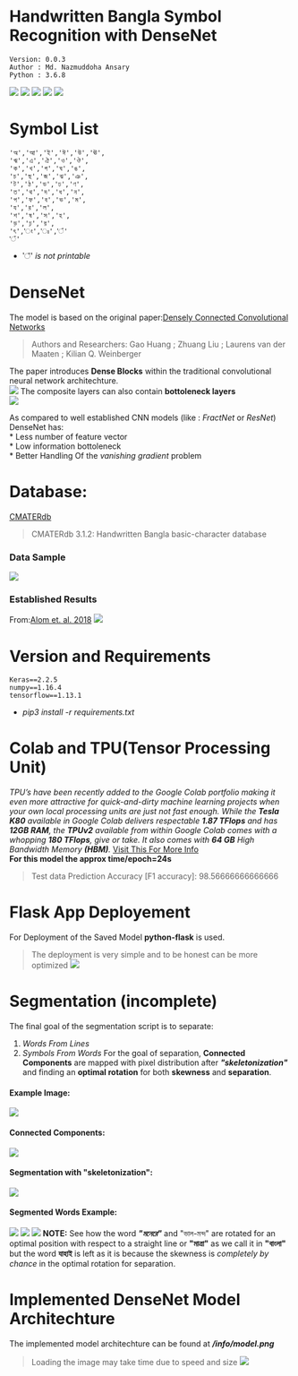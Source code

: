 # Handwritten Bangla Symbol Recognition with DenseNet
    Version: 0.0.3  
    Author : Md. Nazmuddoha Ansary
    Python : 3.6.8  
![](/info/src_img/python.ico?raw=true )
![](/info/src_img/tensorflow.ico?raw=true)
![](/info/src_img/keras.ico?raw=true)
![](/info/src_img/col.ico?raw=true)
![](/info/src_img/buet.ico?raw=true)

# Symbol List
    'অ','আ','ই','ঈ','উ','ঊ',  
    'ঋ','এ','ঐ','ও','ঔ',  
    'ক','খ','গ','ঘ','ঙ',  
    'চ','ছ','জ','ঝ','ঞ',  
    'ট','ঠ','ড','ঢ','ণ',  
    'ত','থ','দ','ধ','ন',  
    'প','ফ','ব','ভ','ম',  
    'য','র','ল',  
    'শ','ষ','স','হ',  
    'ড়','ঢ়','য়',  
    'ৎ','ং','ঃ','ঁ'  
    'ঁ'  

*   'ঁ' *is not printable*   

# DenseNet 
The model is based on the original paper:[Densely Connected Convolutional Networks](https://ieeexplore.ieee.org/document/8099726)  
> Authors and Researchers: Gao Huang ; Zhuang Liu ; Laurens van der Maaten ; Kilian Q. Weinberger

The paper introduces **Dense Blocks** within the traditional convolutional neural network architechture.  
![](/info/dense1.png?raw=true)
The composite layers can also contain **bottoleneck layers**   
![](/info/dense2.png?raw=true)

As compared to well established CNN models (like : *FractNet* or *ResNet*) DenseNet has:  
    *   Less number of feature vector  
    *   Low information bottoleneck   
    *   Better Handling Of the *vanishing gradient* problem      

# Database:
[CMATERdb](https://code.google.com/archive/p/cmaterdb/)
> CMATERdb 3.1.2: Handwritten Bangla basic-character database  
### Data Sample
![](/info/cm.png?raw=true)
### Established Results
From:[Alom et. al. 2018](https://www.hindawi.com/journals/cin/2018/6747098/)
![](/info/alom1.png?raw=true)

# Version and Requirements
    Keras==2.2.5  
    numpy==1.16.4  
    tensorflow==1.13.1  
* *pip3 install -r requirements.txt*
# Colab and TPU(Tensor Processing Unit)
*TPU’s have been recently added to the Google Colab portfolio making it even more attractive for quick-and-dirty machine learning projects when your own local processing units are just not fast enough. While the **Tesla K80** available in Google Colab delivers respectable **1.87 TFlops** and has **12GB RAM**, the **TPUv2** available from within Google Colab comes with a whopping **180 TFlops**, give or take. It also comes with **64 GB** High Bandwidth Memory **(HBM)**.*
[Visit This For More Info](https://medium.com/@jannik.zuern/using-a-tpu-in-google-colab-54257328d7da)  
**For this model the approx time/epoch=24s**
> Test data Prediction Accuracy [F1 accuracy]: 98.56666666666666
# Flask App Deployement
For Deployment of the Saved Model **python-flask** is used.
> The deployment is very simple and to be honest can be more optimized 
![](/info/app.png?raw=true)
# Segmentation (incomplete)
The final goal of the segmentation script is to separate:
1. *Words From Lines*
2. *Symbols From Words*
For the goal of separation, **Connected Components** are mapped with pixel distribution after ***"skeletonization"*** and finding an **optimal rotation** for both **skewness** and **separation**.
#### Example Image:
![](/info/s2.png?raw=true)
#### Connected Components:
![](/info/s3.png?raw=true)
#### Segmentation with "skeletonization":
![](/info/s3.png?raw=true)
#### Segmented Words Example:
![](/info/s4.png?raw=true)
![](/info/s5.png?raw=true)
![](/info/s6.png?raw=true)
**NOTE:** See how the word ***"মনেরে"***  and "ভাল-মন্দ" are rotated for an optimal position with respect to a straight line or **"মাত্রা"** as we call it in **"বাংলা"** but the word **যাহাই** is left as it is because the skewness is *completely by chance* in the optimal rotation for separation.


# Implemented DenseNet Model Architechture
The implemented model architechture can be found at ***/info/model.png***
> Loading the image may take time due to speed and size
![](/info/model.png?raw=true)
